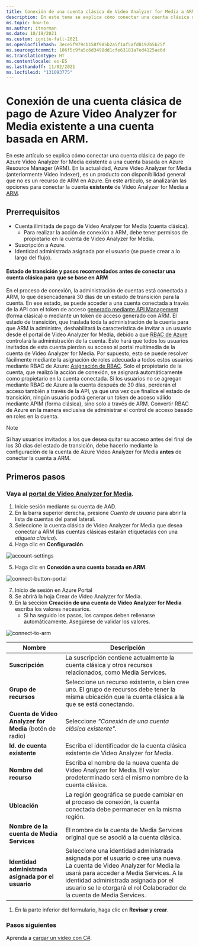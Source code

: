 ```yaml
---
title: Conexión de una cuenta clásica de Video Analyzer for Media a ARM
description: En este tema se explica cómo conectar una cuenta clásica de pago de Azure Video Analyzer for Media existente a una cuenta basada en ARM.
ms.topic: how-to
ms.author: itnorman
ms.date: 10/19/2021
ms.custom: ignite-fall-2021
ms.openlocfilehash: 3ece5f979cb158f985b2a5f1af5afd8192b5b25f
ms.sourcegitcommit: 106f5c9fa5c6d3498dd1cfe63181a7ed4125ae6d
ms.translationtype: HT
ms.contentlocale: es-ES
ms.lasthandoff: 11/02/2021
ms.locfileid: "131093775"
---
```

# <a name="connect-an-existing-classic-paid-video-analyzer-for-media-account-to-arm-based-account"></a>Conexión de una cuenta clásica de pago de Azure Video Analyzer for Media existente a una cuenta basada en ARM.  

En este artículo se explica cómo conectar una cuenta clásica de pago de Azure Video Analyzer for Media existente a una cuenta basada en Azure Resource Manager (ARM).
En la actualidad, Azure Video Analyzer for Media (anteriormente Video Indexer), es un producto con disponibilidad general que no es un recurso de ARM en Azure.
En este artículo, se analizarán las opciones para conectar la cuenta **existente** de Video Analyzer for Media a [ARM][docs-arm-overview].

## <a name="prerequisites"></a>Prerrequisitos

* Cuenta ilimitada de pago de Video Analyzer for Media (cuenta clásica).
  * Para realizar la acción de conexión a ARM, debe tener permisos de propietario en la cuenta de Video Analyzer for Media.
* Suscripción a Azure.
* Identidad administrada asignada por el usuario (se puede crear a lo largo del flujo).

#### <a name="transition-state-and-recommended-steps-before-connecting-a-classic-account-to-be-arm-based"></a>Estado de transición y pasos recomendados antes de conectar una cuenta clásica para que se base en ARM

En el proceso de conexión, la administración de cuentas está conectada a ARM, lo que desencadenará 30 días de un estado de transición para la cuenta. En ese estado, se puede acceder a una cuenta conectada a través de la API con el token de acceso [generado mediante API Management](https://aka.ms/avam-dev-portal) (forma clásica) o mediante un token de acceso generado con ARM. El estado de transición, que traslada toda la administración de la cuenta para que ARM la administre, deshabilitará la característica de invitar a un usuario desde el portal de Video Analyzer for Media, debido a que [RBAC de Azure][docs-rbac-overview] controlará la administración de la cuenta. Esto hará que todos los usuarios invitados de esta cuenta pierdan su acceso al portal multimedia de la cuenta de Video Analyzer for Media. Por supuesto, esto se puede resolver fácilmente mediante la asignación de roles adecuada a todos estos usuarios mediante RBAC de Azure: [Asignación de RBAC][docs-rbac-assignment]. Solo el propietario de la cuenta, que realizó la acción de conexión, se asignará automáticamente como propietario en la cuenta conectada. Si los usuarios no se agregan mediante RBAC de Azure a la cuenta después de 30 días, perderán el acceso también a través de la API, ya que una vez que finalice el estado de transición, ningún usuario podrá generar un token de acceso válido mediante APIM (forma clásica), sino solo a través de ARM. Convertir RBAC de Azure en la manera exclusiva de administrar el control de acceso basado en roles en la cuenta.

> [!NOTE]
> Si hay usuarios invitados a los que desea quitar su acceso antes del final de los 30 días del estado de transición, debe hacerlo mediante la configuración de la cuenta de Azure Video Analyzer for Media **antes** de conectar la cuenta a ARM. 

## <a name="get-started"></a>Primeros pasos

### <a name="browse-to-video-analyzer-for-media-portal"></a>Vaya al [portal de Video Analyzer for Media](https://aka.ms/vi-portal-link).

1. Inicie sesión mediante su cuenta de AAD.
1. En la barra superior derecha, presione *Cuenta de usuario* para abrir la lista de cuentas del panel lateral.
3. Seleccione la cuenta clásica de Video Analyzer for Media que desea conectar a ARM (las cuentas clásicas estarán etiquetadas con una *etiqueta clásica*).
4. Haga clic en **Configuración**.

  ![account-settings](media/connect-classic-account-to-arm/user-account-settings.png)
   
5. Haga clic en **Conexión a una cuenta basada en ARM**.

  ![connect-button-portal](media/connect-classic-account-to-arm/connect-button.png)

7. Inicio de sesión en Azure Portal
8. Se abrirá la hoja Crear de Video Analyzer for Media.
10. En la sección **Creación de una cuenta de Video Analyzer for Media** escriba los valores necesarios.
    * Si ha seguido los pasos, los campos deben rellenarse automáticamente. Asegúrese de validar los valores.

 ![connect-to-arm](media/connect-classic-account-to-arm/connect-blade-new.png)

 | Nombre | Descripción |
 | ---|---|
 |**Suscripción**| La suscripción contiene actualmente la cuenta clásica y otros recursos relacionados, como Media Services.|
 |**Grupo de recursos**|Seleccione un recurso existente, o bien cree uno. El grupo de recursos debe tener la misma ubicación que la cuenta clásica a la que se está conectando.|
 |**Cuenta de Video Analyzer for Media** (botón de radio)| Seleccione *"Conexión de una cuenta clásica existente".*|
 |**Id. de cuenta existente**| Escriba el identificador de la cuenta clásica existente de Video Analyzer for Media.|
 |**Nombre del recurso**|Escriba el nombre de la nueva cuenta de Video Analyzer for Media. El valor predeterminado será el mismo nombre de la cuenta clásica.|
 |**Ubicación**|La región geográfica se puede cambiar en el proceso de conexión, la cuenta conectada debe permanecer en la misma región. |
 |**Nombre de la cuenta de Media Services**|El nombre de la cuenta de Media Services original que se asoció a la cuenta clásica.|
 |**Identidad administrada asignada por el usuario**|Seleccione una identidad administrada asignada por el usuario o cree una nueva. La cuenta de Video Analyzer for Media la usará para acceder a Media Services. A la identidad administrada asignada por el usuario se le otorgará el rol Colaborador de la cuenta de Media Services.|

1. En la parte inferior del formulario, haga clic en **Revisar y crear**.

### <a name="next-steps"></a>Pasos siguientes

Aprenda a [cargar un vídeo con C#](https://github.com/Azure-Samples/media-services-video-indexer/tree/master/ApiUsage/ArmBased).
  
<!-- links -->
[docs-arm-overview]: ../../azure-resource-manager/management/overview.md
[docs-rbac-overview]: ../../role-based-access-control/overview.md
[docs-rbac-assignment]: ../../role-based-access-control/role-assignments-portal.md
